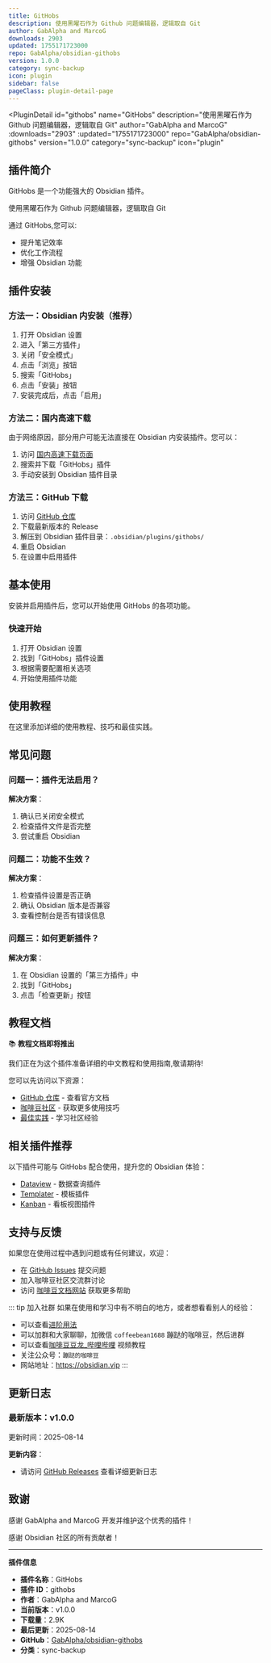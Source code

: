 ```yaml
---
title: GitHobs
description: 使用黑曜石作为 Github 问题编辑器，逻辑取自 Git
author: GabAlpha and MarcoG
downloads: 2903
updated: 1755171723000
repo: GabAlpha/obsidian-githobs
version: 1.0.0
category: sync-backup
icon: plugin
sidebar: false
pageClass: plugin-detail-page
---
```


<PluginDetail
  id="githobs"
  name="GitHobs"
  description="使用黑曜石作为 Github 问题编辑器，逻辑取自 Git"
  author="GabAlpha and MarcoG"
  :downloads="2903"
  :updated="1755171723000"
  repo="GabAlpha/obsidian-githobs"
  version="1.0.0"
  category="sync-backup"
  icon="plugin"
>

<!-- AUTO_GENERATED_START -->
## 插件简介

GitHobs 是一个功能强大的 Obsidian 插件。

使用黑曜石作为 Github 问题编辑器，逻辑取自 Git

通过 GitHobs,您可以:

- 提升笔记效率
- 优化工作流程
- 增强 Obsidian 功能

<!-- AUTO_GENERATED_END -->

<!-- AUTO_GENERATED_START -->
## 插件安装

### 方法一：Obsidian 内安装（推荐）

1. 打开 Obsidian 设置
2. 进入「第三方插件」
3. 关闭「安全模式」
4. 点击「浏览」按钮
5. 搜索「GitHobs」
6. 点击「安装」按钮
7. 安装完成后，点击「启用」

### 方法二：国内高速下载

由于网络原因，部分用户可能无法直接在 Obsidian 内安装插件。您可以：

1. 访问 [国内高速下载页面](/zh/documentation/obsidian-plugins-download.html)
2. 搜索并下载「GitHobs」插件
3. 手动安装到 Obsidian 插件目录

### 方法三：GitHub 下载

1. 访问 [GitHub 仓库](https://github.com/GabAlpha/obsidian-githobs)
2. 下载最新版本的 Release
3. 解压到 Obsidian 插件目录：`.obsidian/plugins/githobs/`
4. 重启 Obsidian
5. 在设置中启用插件

## 基本使用

安装并启用插件后，您可以开始使用 GitHobs 的各项功能。

### 快速开始

1. 打开 Obsidian 设置
2. 找到「GitHobs」插件设置
3. 根据需要配置相关选项
4. 开始使用插件功能

<!-- AUTO_GENERATED_END -->

<!-- CUSTOM_CONTENT_START:tutorial -->
## 使用教程

在这里添加详细的使用教程、技巧和最佳实践。

<!-- CUSTOM_CONTENT_END:tutorial -->

<!-- SHARED_CONTENT_START -->
## 常见问题

### 问题一：插件无法启用？

**解决方案**：
1. 确认已关闭安全模式
2. 检查插件文件是否完整
3. 尝试重启 Obsidian

### 问题二：功能不生效？

**解决方案**：
1. 检查插件设置是否正确
2. 确认 Obsidian 版本是否兼容
3. 查看控制台是否有错误信息

### 问题三：如何更新插件？

**解决方案**：
1. 在 Obsidian 设置的「第三方插件」中
2. 找到「GitHobs」
3. 点击「检查更新」按钮

## 教程文档

📚 **教程文档即将推出**

我们正在为这个插件准备详细的中文教程和使用指南,敬请期待!

您可以先访问以下资源：
- [GitHub 仓库](https://github.com/GabAlpha/obsidian-githobs) - 查看官方文档
- [咖啡豆社区](/zh/bases/) - 获取更多使用技巧
- [最佳实践](/zh/best-practices/) - 学习社区经验

## 相关插件推荐

以下插件可能与 GitHobs 配合使用，提升您的 Obsidian 体验：

- [Dataview](/zh/plugins/dataview.html) - 数据查询插件
- [Templater](/zh/plugins/templater-obsidian.html) - 模板插件
- [Kanban](/zh/plugins/obsidian-kanban.html) - 看板视图插件

## 支持与反馈

如果您在使用过程中遇到问题或有任何建议，欢迎：

- 在 [GitHub Issues](https://github.com/GabAlpha/obsidian-githobs/issues) 提交问题
- 加入咖啡豆社区交流群讨论
- 访问 [咖啡豆文档网站](https://obsidian.vip) 获取更多帮助

::: tip 加入社群
如果在使用和学习中有不明白的地方，或者想看看别人的经验：
- 可以查看[进阶用法](/zh/advanced)
- 可以加群和大家聊聊，加微信 `coffeebean1688` 蹦跶的咖啡豆，然后进群
- 可以查看[咖啡豆豆龙_哔哩哔哩](https://space.bilibili.com/618777356) 视频教程
- 关注公众号：`蹦跶的咖啡豆`
- 网站地址：https://obsidian.vip
:::
<!-- SHARED_CONTENT_END -->

<!-- AUTO_GENERATED_START -->
## 更新日志

### 最新版本：v1.0.0

更新时间：2025-08-14

**更新内容**：
- 请访问 [GitHub Releases](https://github.com/GabAlpha/obsidian-githobs/releases) 查看详细更新日志

## 致谢

感谢 GabAlpha and MarcoG 开发并维护这个优秀的插件！

感谢 Obsidian 社区的所有贡献者！

---

**插件信息**
- **插件名称**：GitHobs
- **插件 ID**：githobs
- **作者**：GabAlpha and MarcoG
- **当前版本**：v1.0.0
- **下载量**：2.9K
- **最后更新**：2025-08-14
- **GitHub**：[GabAlpha/obsidian-githobs](https://github.com/GabAlpha/obsidian-githobs)
- **分类**：sync-backup
<!-- AUTO_GENERATED_END -->

</PluginDetail>

